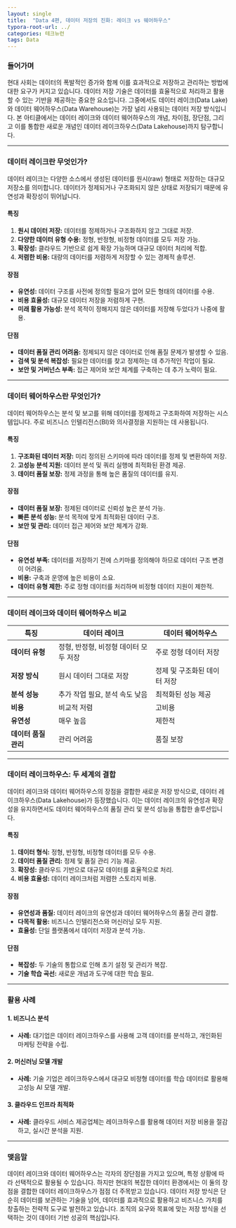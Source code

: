 ```yaml
---
layout: single
title:  "Data 4편, 데이터 저장의 진화: 레이크 vs 웨어하우스"
typora-root-url: ../
categories: 테크뉴런
tags: Data
---
```




### **들어가며**

현대 사회는 데이터의 폭발적인 증가와 함께 이를 효과적으로 저장하고 관리하는 방법에 대한 요구가 커지고 있습니다. 데이터 저장 기술은 데이터를 효율적으로 처리하고 활용할 수 있는 기반을 제공하는 중요한 요소입니다. 그중에서도 데이터 레이크(Data Lake)와 데이터 웨어하우스(Data Warehouse)는 가장 널리 사용되는 데이터 저장 방식입니다. 본 아티클에서는 데이터 레이크와 데이터 웨어하우스의 개념, 차이점, 장단점, 그리고 이를 통합한 새로운 개념인 데이터 레이크하우스(Data Lakehouse)까지 탐구합니다.

------

### **데이터 레이크란 무엇인가?**

데이터 레이크는 다양한 소스에서 생성된 데이터를 원시(raw) 형태로 저장하는 대규모 저장소를 의미합니다. 데이터가 정제되거나 구조화되지 않은 상태로 저장되기 때문에 유연성과 확장성이 뛰어납니다.

#### **특징**

1. **원시 데이터 저장:** 데이터를 정제하거나 구조화하지 않고 그대로 저장.
2. **다양한 데이터 유형 수용:** 정형, 반정형, 비정형 데이터를 모두 저장 가능.
3. **확장성:** 클라우드 기반으로 쉽게 확장 가능하며 대규모 데이터 처리에 적합.
4. **저렴한 비용:** 대량의 데이터를 저렴하게 저장할 수 있는 경제적 솔루션.

#### **장점**

- **유연성:** 데이터 구조를 사전에 정의할 필요가 없어 모든 형태의 데이터를 수용.
- **비용 효율성:** 대규모 데이터 저장을 저렴하게 구현.
- **미래 활용 가능성:** 분석 목적이 정해지지 않은 데이터를 저장해 두었다가 나중에 활용.

#### **단점**

- **데이터 품질 관리 어려움:** 정제되지 않은 데이터로 인해 품질 문제가 발생할 수 있음.
- **검색 및 분석 복잡성:** 필요한 데이터를 찾고 정제하는 데 추가적인 작업이 필요.
- **보안 및 거버넌스 부족:** 접근 제어와 보안 체계를 구축하는 데 추가 노력이 필요.

------

### **데이터 웨어하우스란 무엇인가?**

데이터 웨어하우스는 분석 및 보고를 위해 데이터를 정제하고 구조화하여 저장하는 시스템입니다. 주로 비즈니스 인텔리전스(BI)와 의사결정을 지원하는 데 사용됩니다.

#### **특징**

1. **구조화된 데이터 저장:** 미리 정의된 스키마에 따라 데이터를 정제 및 변환하여 저장.
2. **고성능 분석 지원:** 데이터 분석 및 쿼리 실행에 최적화된 환경 제공.
3. **데이터 품질 보장:** 정제 과정을 통해 높은 품질의 데이터를 유지.

#### **장점**

- **데이터 품질 보장:** 정제된 데이터로 신뢰성 높은 분석 가능.
- **빠른 분석 성능:** 분석 목적에 맞게 최적화된 데이터 구조.
- **보안 및 관리:** 데이터 접근 제어와 보안 체계가 강화.

#### **단점**

- **유연성 부족:** 데이터를 저장하기 전에 스키마를 정의해야 하므로 데이터 구조 변경이 어려움.
- **비용:** 구축과 운영에 높은 비용이 소요.
- **데이터 유형 제한:** 주로 정형 데이터를 처리하며 비정형 데이터 지원이 제한적.

------

### **데이터 레이크와 데이터 웨어하우스 비교**

| **특징**             | **데이터 레이크**                     | **데이터 웨어하우스**        |
| -------------------- | ------------------------------------- | ---------------------------- |
| **데이터 유형**      | 정형, 반정형, 비정형 데이터 모두 저장 | 주로 정형 데이터 저장        |
| **저장 방식**        | 원시 데이터 그대로 저장               | 정제 및 구조화된 데이터 저장 |
| **분석 성능**        | 추가 작업 필요, 분석 속도 낮음        | 최적화된 성능 제공           |
| **비용**             | 비교적 저렴                           | 고비용                       |
| **유연성**           | 매우 높음                             | 제한적                       |
| **데이터 품질 관리** | 관리 어려움                           | 품질 보장                    |

------

### **데이터 레이크하우스: 두 세계의 결합**

데이터 레이크와 데이터 웨어하우스의 장점을 결합한 새로운 저장 방식으로, 데이터 레이크하우스(Data Lakehouse)가 등장했습니다. 이는 데이터 레이크의 유연성과 확장성을 유지하면서도 데이터 웨어하우스의 품질 관리 및 분석 성능을 통합한 솔루션입니다.

#### **특징**

1. **데이터 형식:** 정형, 반정형, 비정형 데이터를 모두 수용.
2. **데이터 품질 관리:** 정제 및 품질 관리 기능 제공.
3. **확장성:** 클라우드 기반으로 대규모 데이터를 효율적으로 처리.
4. **비용 효율성:** 데이터 레이크처럼 저렴한 스토리지 비용.

#### **장점**

- **유연성과 품질:** 데이터 레이크의 유연성과 데이터 웨어하우스의 품질 관리 결합.
- **다목적 활용:** 비즈니스 인텔리전스와 머신러닝 모두 지원.
- **효율성:** 단일 플랫폼에서 데이터 저장과 분석 가능.

#### **단점**

- **복잡성:** 두 기술의 통합으로 인해 초기 설정 및 관리가 복잡.
- **기술 학습 곡선:** 새로운 개념과 도구에 대한 학습 필요.

------

### **활용 사례**

#### **1. 비즈니스 분석**

- **사례:** 대기업은 데이터 레이크하우스를 사용해 고객 데이터를 분석하고, 개인화된 마케팅 전략을 수립.

#### **2. 머신러닝 모델 개발**

- **사례:** 기술 기업은 레이크하우스에서 대규모 비정형 데이터를 학습 데이터로 활용해 고성능 AI 모델 개발.

#### **3. 클라우드 인프라 최적화**

- **사례:** 클라우드 서비스 제공업체는 레이크하우스를 활용해 데이터 저장 비용을 절감하고, 실시간 분석을 지원.

------

### **맺음말**

데이터 레이크와 데이터 웨어하우스는 각자의 장단점을 가지고 있으며, 특정 상황에 따라 선택적으로 활용될 수 있습니다. 하지만 현대의 복잡한 데이터 환경에서는 이 둘의 장점을 결합한 데이터 레이크하우스가 점점 더 주목받고 있습니다. 데이터 저장 방식은 단순히 데이터를 보관하는 기술을 넘어, 데이터를 효과적으로 활용하고 비즈니스 가치를 창출하는 전략적 도구로 발전하고 있습니다. 조직의 요구와 목표에 맞는 저장 방식을 선택하는 것이 데이터 기반 성공의 핵심입니다.
